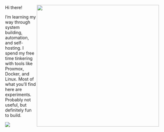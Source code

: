 Hi there!
<img align="right" src="https://github-readme-stats-one-bice.vercel.app/api?username=elcapitanoe&show_icons=true&include_all_commits=true&count_private=true&role=OWNER,ORGANIZATION_MEMBER,COLLABORATOR&theme=nord&hide_border=true" width="400"/>

I’m learning my way through system building, automation, and self-hosting. I spend my free time tinkering with tools like Proxmox, Docker, and Linux. Most of what you’ll find here are experiments. Probably not useful, but definitely fun to build.

<img src="https://komarev.com/ghpvc/?username=elcapitanoe&label=Profile%20views&color=7490ac&style=flat" />
